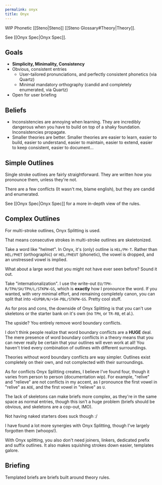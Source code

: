 ```yaml
---
permalink: onyx
title: Onyx
---
```


WIP Phonetic [[Steno|Steno]] [[Steno Glossary#Theory|Theory]].

See [[Onyx Spec|Onyx Spec]].

## Goals

- **Simplicity, Minimality, Consistency**
- Obvious, consistent entries
  - User-tailored pronunciations, and perfectly consistent phonetics (via Quartz)
  - Minimal mandatory orthography (candid and completely enumerated, via Quartz)
- Open for user briefing

## Beliefs

- Inconsistencies are annoying when learning. They are incredibly dangerous when you have to build on top of a shaky foundation. Inconsistencies propagate.
- Smaller theories are better. Smaller theories are easier to learn, easier to build, easier to understand, easier to maintain, easier to extend, easier to keep consistent, easier to document...

## Simple Outlines

Single stroke outlines are fairly straightforward. They are written how you pronounce them, unless they're not.

There are a few conflicts (It wasn't me, blame english), but they are candid and enumerated.

See [[Onyx Spec|Onyx Spec]] for a more in-depth view of the rules.

## Complex Outlines

For multi-stroke outlines, Onyx Splitting is used.

That means consecutive strokes in multi-stroke outlines are skeletonized.

Take a word like "helmet". In Onyx, it's (only) outline is `HEL/PH-T`. Rather than `HEL/PHET` (orthographic) or `HEL/PHEUT` (phonetic), the vowel is dropped, and an unstressed vowel is implied.

What about a large word that you might not have ever seen before? Sound it out.

Take "internationalization". I use the write-out `EU/TPH-R/TPH/SH/TPH/L/STKPW-GS`, which is **exactly** how I pronounce the word. If you wanted, with very minimal effort, and remaining completely canon, you can split that into `+EUPBR/N/+SH-PBL/STKPW-GS`. Pretty cool stuff.

As for pros and cons, the downside of Onyx Splitting is that you can't use skeletons or the starter bank on it's own (no `TPH`, or `TR-RB`, et al.).

The upside? You entirely remove word boundary conflicts.

I don't think people realize that word boundary conflicts are a **HUGE** deal. The mere presence of word boundary conflicts in a theory means that you can never really be certain that your outlines will even work at all! You haven't tried every combination of outlines with different surroundings.

Theories without word boundary conflicts are way simpler. Outlines exist completely on their own, and not complected with their surroundings.

As for conflicts Onyx Splitting creates, I believe I've found four, though it varies from person to person (documentation wip). For example, "relive" and "relieve" are not conflicts in my accent, as I pronounce the first vowel in "relive" as `AOE`, and the first vowel in "relieve" as `U`.

The lack of skeletons can make briefs more complex, as they're in the same space as normal entries, though this isn't a huge problem (briefs should be obvious, and skeletons are a cop-out, IMO).

Not having naked starters does suck though :/

I have found a lot more synergies with Onyx Splitting, though I've largely forgotten them (whoops!).

With Onyx splitting, you also don't need joiners, linkers, dedicated prefix and suffix outlines. It also makes squishing strokes down easier, templates galore.

## Briefing

Templated briefs are briefs built around theory rules.